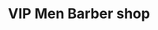 ---
title: "VIP Men Barber shop"
url: /saint-jean-de-la-ruelle/vip-men-barber-shop/
shop: Friseur
---